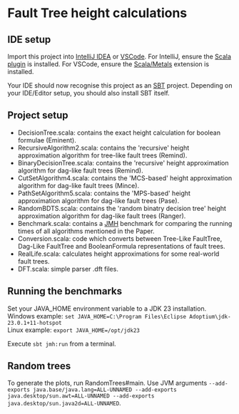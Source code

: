# Fault Tree height calculations

## IDE setup

Import this project into [IntelliJ IDEA](https://www.jetbrains.com/idea/) or [VSCode](https://code.visualstudio.com/).
For IntelliJ, ensure the [Scala plugin](https://plugins.jetbrains.com/plugin/1347-scala) is installed.
For VSCode, ensure the [Scala/Metals](https://scalameta.org/metals/docs/editors/vscode/) extension is installed.

Your IDE should now recognise this project as an [SBT](https://www.scala-sbt.org/) project.
Depending on your IDE/Editor setup, you should also install SBT itself.

## Project setup

- DecisionTree.scala: contains the exact height calculation for boolean formulae (Eminent).
- RecursiveAlgorithm2.scala: contains the 'recursive' height approximation algorithm for tree-like fault trees (Remind).
- BinaryDecisionTree.scala: contains the 'recursive' height approximation algorithm for dag-like fault trees (Remind).
- CutSetAlgorithm4.scala: contains the 'MCS-based' height approximation algorithm for dag-like fault trees (Mince).
- PathSetAlgorithm5.scala: contains the 'MPS-based' height approximation algorithm for dag-like fault trees (Pase).
- RandomBDTS.scala: contains the 'random binatry decision tree' height approximation algorithm for dag-like fault trees (Ranger).
- Benchmark.scala: contains a [JMH](https://openjdk.org/projects/code-tools/jmh/) benchmark for comparing the running times of all algorithms mentioned in the Paper.
- Conversion.scala: code which converts between Tree-Like FaultTree, Dag-Like FaultTree and BooleanFormula representations of fault trees.
- RealLife.scala: calculates height approximations for some real-world fault trees.
- DFT.scala: simple parser .dft files.

## Running the benchmarks

Set your JAVA_HOME environment variable to a JDK 23 installation.
<br>
Windows example: `set JAVA_HOME=C:\Program Files\Eclipse Adoptium\jdk-23.0.1+11-hotspot`
<br>
Linux example: `export JAVA_HOME=/opt/jdk23`

Execute `sbt jmh:run` from a terminal.

<!--- TODO do we want to keep RandomTrees and RandomDags? -->

## Random trees

To generate the plots, run RandomTrees#main. Use JVM arguments `--add-exports java.base/java.lang=ALL-UNNAMED --add-exports java.desktop/sun.awt=ALL-UNNAMED --add-exports java.desktop/sun.java2d=ALL-UNNAMED`.
